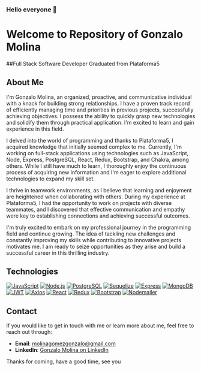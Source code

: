 ### Hello everyone 👋

# Welcome to Repository of Gonzalo Molina

##Full Stack Software Developer  Graduated from Plataforma5

## About Me

I'm Gonzalo Molina, an organized, proactive, and communicative individual with a knack for building strong relationships. I have a proven track record of efficiently managing time and priorities in previous projects, successfully achieving objectives. I possess the ability to quickly grasp new technologies and solidify them through practical application. I'm excited to learn and gain experience in this field.

I delved into the world of programming and thanks to Plataforma5, I acquired knowledge that initially seemed complex to me. Currently, I'm working on full-stack applications using technologies such as JavaScript, Node, Express, PostgreSQL, React, Redux, Bootstrap, and Chakra, among others. While I still have much to learn, I thoroughly enjoy the continuous process of acquiring new information and I'm eager to explore additional technologies to expand my skill set.

I thrive in teamwork environments, as I believe that learning and enjoyment are heightened when collaborating with others. During my experience at Plataforma5, I had the opportunity to work on projects with diverse teammates, and I discovered that effective communication and empathy were key to establishing connections and achieving successful outcomes.

I'm truly excited to embark on my professional journey in the programming field and continue growing. The idea of tackling new challenges and constantly improving my skills while contributing to innovative projects motivates me. I am ready to seize opportunities as they arise and build a successful career in this thrilling industry.

## Technologies

[![JavaScript](https://img.shields.io/badge/-JavaScript-yellow?style=flat-square&logo=javascript&logoColor=white)](https://developer.mozilla.org/en-US/docs/Web/JavaScript)
[![Node.js](https://img.shields.io/badge/-Node.js-green?style=flat-square&logo=node.js&logoColor=white)](https://nodejs.org/)
[![PostgreSQL](https://img.shields.io/badge/-PostgreSQL-blue?style=flat-square&logo=postgresql&logoColor=white)](https://www.postgresql.org/)
[![Sequelize](https://img.shields.io/badge/-Sequelize-orange?style=flat-square&logo=sequelize&logoColor=white)](https://sequelize.org/)
[![Express](https://img.shields.io/badge/-Express-black?style=flat-square&logo=express&logoColor=white)](https://expressjs.com/)
[![MongoDB](https://img.shields.io/badge/-MongoDB-green?style=flat-square&logo=mongodb&logoColor=white)](https://www.mongodb.com/)
[![JWT](https://img.shields.io/badge/-JWT-orange?style=flat-square&logo=json-web-tokens&logoColor=white)](https://jwt.io/)
[![Axios](https://img.shields.io/badge/-Axios-yellow?style=flat-square&logo=axios&logoColor=white)](https://axios-http.com/)
[![React](https://img.shields.io/badge/-React-blue?style=flat-square&logo=react&logoColor=white)](https://reactjs.org/)
[![Redux](https://img.shields.io/badge/-Redux-purple?style=flat-square&logo=redux&logoColor=white)](https://redux.js.org/)
[![Bootstrap](https://img.shields.io/badge/-Bootstrap-purple?style=flat-square&logo=bootstrap&logoColor=white)](https://getbootstrap.com/)
[![Nodemailer](https://img.shields.io/badge/-Nodemailer-red?style=flat-square&logo=nodemailer&logoColor=white)](https://nodemailer.com/)

## Contact

If you would like to get in touch with me or learn more about me, feel free to reach out through:

- **Email**: [molinagomezgonzalo@gmail.com](mailto:molinagomezgonzalo@gmail.com)
- **LinkedIn**: [Gonzalo Molina on LinkedIn](https://www.linkedin.com/in/gonza-molina/)

Thanks for coming, have a good time, see you
